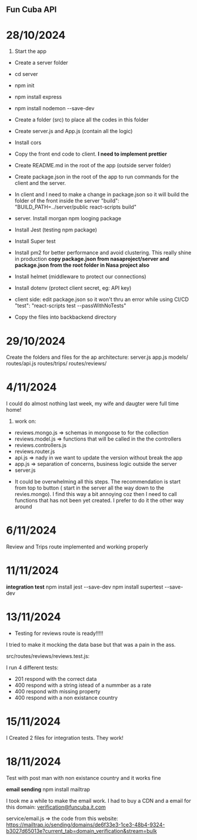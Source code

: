 ## Fun Cuba API

# 28/10/2024

1. Start the app

- Create a server folder
- cd server
- npm init
- npm install express
- npm install nodemon --save-dev
- Create a folder (src) to place all the codes in this folder
- Create server.js and App.js (contain all the logic)
- Install cors
- Copy the front end code to client. **I need to implement prettier**
- Create README.md in the root of the app (outside server folder)
- Create package.json in the root of the app to run commands for the client and the server.
- In client and I need to make a change in package.json so it will build the folder of the front inside the server
  "build": "BUILD_PATH=../server/public react-scripts build"
- server. Install morgan npm looging package
- Install Jest (testing npm package)
- Install Super test
- Install pm2 for better performance and avoid clustering. This really shine in production
  **copy package.json from nasaproject/server and package.json from the root folder in Nasa project also**
- Install helmet (middleware to protect our connections)
- Install dotenv (protect client secret, eg: API key)
- client side: edit package.json so it won't thru an error while using CI/CD
  "test": "react-scripts test --passWithNoTests"

- Copy the files into backbackend directory

# 29/10/2024

Create the folders and files for the ap architecture:
server.js
app.js
models/
routes/api.js
routes/trips/
routes/reviews/

# 4/11/2024

I could do almost nothing last week, my wife and daugter were full time home!

1.  work on:

- reviews.mongo.js => schemas in mongoose to for the collection
- reviews.model.js => functions that will be called in the the controllers
- reviews.controllers.js
- reviews.router.js
- api.js => nady in we want to update the version without break the app
- app.js => separation of concerns, business logic outside the server
- server.js

* It could be overwhelming all this steps. The recommendation is start from top to button ( start in the server all the way down to the revies.mongo). I find this way a bit annoying coz then I need to call functions that has not been yet created. I prefer to do it the other way around

# 6/11/2024

Review and Trips route implemented and working properly

# 11/11/2024

**integration test**
npm install jest --save-dev
npm install supertest --save-dev

# 13/11/2024

- Testing for reviews route is ready!!!!!

I tried to make it mocking the data base but that was a pain in the ass.

src/routes/reviews/reviews.test.js:

I run 4 different tests:

- 201 respond with the correct data
- 400 respond with a string istead of a nummber as a rate
- 400 respond with missing property
- 400 respond with a non existance country

# 15/11/2024

I Created 2 files for integration tests. They work!

# 18/11/2024

Test with post man with non existance country and it works fine

**email sending**
npm install mailtrap

I took me a while to make the email work. I had to buy a CDN and a email for this domain:
verification@funcuba.it.com

service/email.js => the code from this website:
https://mailtrap.io/sending/domains/de6f33e3-1ce3-48b4-9324-b3027d65013e?current_tab=domain_verification&stream=bulk
